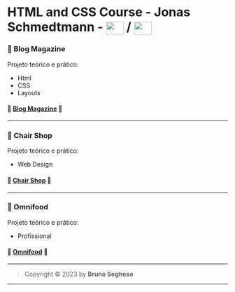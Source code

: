 # HTML and CSS Course - Jonas Schmedtmann - <img align="center" height="30" width="40" src="https://cdn.jsdelivr.net/gh/devicons/devicon/icons/html5/html5-original.svg" /> / <img align="center" height="30" width="40" src="https://cdn.jsdelivr.net/gh/devicons/devicon/icons/css3/css3-original.svg" />

### 🔶 Blog Magazine

Projeto teórico e prático:

- Html
- CSS
- Layouts

#### 🚀 [Blog Magazine](https://js-blog-magazine.netlify.app/) 🔗

---

### 🔶 Chair Shop

Projeto teórico e prático:

- Web Design

#### 🚀 [Chair Shop](https://js-chair-shop.netlify.app/) 🔗

---

### 🔶 Omnifood

Projeto teórico e prático:

- Profissional

#### 🚀 [Omnifood](https://js-omnifood.netlify.app/) 🔗

---

> Copyright &copy; 2023 by **Bruno Seghese**

---
